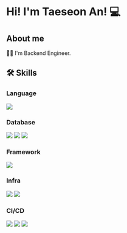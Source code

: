 # Hi! I'm Taeseon An! 💻
<!--<img src="https://capsule-render.vercel.app/api?type=waving&color=gradient&height=300&section=header&text=Taeseon's Github&fontSize=90" /> -->

## About me
👨‍💻 I'm Backend Engineer.

<!-- 📚 I like reading books. -->

<!-- ## Github stats!
<div align="center">
    <img src="https://github-profile-trophy.vercel.app/?username=antaeseon&row=1&column=6&margin-h=8&theme=darkhub&count_private=true&margin-w=15&no-frame=true" alt="profile trophies" />
    <br />
    <img src="https://github-readme-stats.vercel.app/api?username=antaeseon&show_icons=true&theme=tokyonight" alt="Antaeseon's github stats">
    <br />
    <img src="https://visitor-badge.laobi.icu/badge?page_id=antaeseon" alt="visitors">
</div> -->

<!-- <div align=center><h1>📚 Tech STACKS</h1></div> -->
## 🛠️ Skills

### Language
<div>
  <img src="https://img.shields.io/badge/java-007396?style=for-the-badge&logo=java&logoColor=white"> 
</div>

### Database
<div>
  <img src="https://img.shields.io/badge/mysql-4479A1?style=for-the-badge&logo=mysql&logoColor=white"> 
  <img src="https://img.shields.io/badge/Hibernate-FFCA28?style=for-the-badge&logo=Hibernate&logoColor=white">
  <img src="https://img.shields.io/badge/Redis-DC382D?style=for-the-badge&logo=Redis&logoColor=white"> 
</div>

### Framework
<div>
  <img src="https://img.shields.io/badge/springboot-6DB33F?style=for-the-badge&logo=springboot&logoColor=white">   
</div>

### Infra
<div>
  <img src="https://img.shields.io/badge/Kubernetes-326CE5?style=for-the-badge&logo=Kubernetes&logoColor=black"> 
  <img src="https://img.shields.io/badge/Docker-2496ED?style=for-the-badge&logo=Docker&logoColor=white"> 
</div>

### CI/CD
<div>
  <img src="https://img.shields.io/badge/github-181717?style=for-the-badge&logo=github&logoColor=white">
  <img src="https://img.shields.io/badge/git-F05032?style=for-the-badge&logo=git&logoColor=white">
  <img src="https://img.shields.io/badge/Jenkins-326CE5?style=for-the-badge&logo=Jenkins&logoColor=white">
</div>




<!--
**Antaeseon/Antaeseon** is a ✨ _special_ ✨ repository because its `README.md` (this file) appears on your GitHub profile.

Here are some ideas to get you started:

- 🔭 I’m currently working on ...
- 🌱 I’m currently learning ...
- 👯 I’m looking to collaborate on ...
- 🤔 I’m looking for help with ...
- 💬 Ask me about ...
- 📫 How to reach me: ...
- 😄 Pronouns: ...
- ⚡ Fun fact: ...
-->
